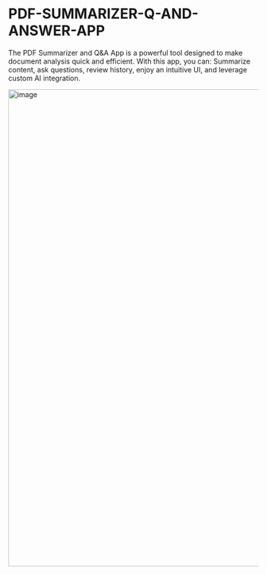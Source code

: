 # PDF-SUMMARIZER-Q-AND-ANSWER-APP
The PDF Summarizer and Q&amp;A App is a powerful tool designed to make document analysis quick and efficient. With this app, you can: Summarize content, ask questions, review history, enjoy an intuitive UI, and leverage custom AI integration.


<img width="960" alt="image" src="https://github.com/user-attachments/assets/683d2fb9-65ad-4991-a913-a9cdc746e774">
